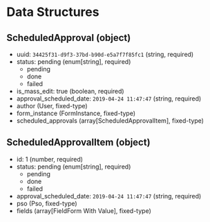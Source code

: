 # Data Structures

## ScheduledApproval (object)
+ uuid: `34425f31-d9f3-37bd-b90d-e5a7f7f85fc1` (string, required)
+ status: pending (enum[string], required)
    - pending
    - done
    - failed
+ is_mass_edit: true (boolean, required)
+ approval_scheduled_date: `2019-04-24 11:47:47` (string, required)
+ author (User, fixed-type)
+ form_instance (FormInstance, fixed-type)
+ scheduled_approvals (array[ScheduledApprovalItem], fixed-type)

## ScheduledApprovalItem (object)
+ id: 1 (number, required)
+ status: pending (enum[string], required)
    - pending
    - done
    - failed
+ approval_scheduled_date: `2019-04-24 11:47:47` (string, required)
+ pso (Pso, fixed-type)
+ fields (array[FieldForm With Value], fixed-type)